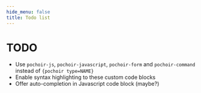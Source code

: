 ```yaml
---
hide_menu: false
title: Todo list
---
```

# TODO

- Use `pochoir-js`, `pochoir-javascript`, `pochoir-form` and `pochoir-command` instead of `{pochoir type=NAME}`
- Enable syntax highlighting to these custom code blocks
- Offer auto-completion in Javascript code block (maybe?)
